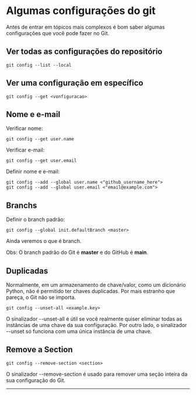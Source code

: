 # Algumas configurações do git

Antes de entrar em tópicos mais complexos é bom saber algumas configurações que você pode fazer no Git.

## Ver todas as configurações do repositório

```
git config --list --local
```

## Ver uma configuração em específico

```
git config --get <vonfiguracao>
```

## Nome e e-mail

Verificar nome:

```
git config --get user.name
```

Verificar e-mail: 

```
git config --get user.email
```

Definir nome e e-mail:

```
git config --add --global user.name <"github_username_here">
git config --add --global user.email <"email@example.com">
```

## Branchs

Definir o branch padrão:

```
git config --global init.defaultBranch <master>
```

Ainda veremos o que é branch.

Obs: O branch padrão do Git é **master** e do GitHub é **main**.

## Duplicadas

Normalmente, em um armazenamento de chave/valor, como um dicionário Python, não é permitido ter chaves duplicadas. Por mais estranho que pareça, o Git não se importa.

```
git config --unset-all <example.key>
```
O sinalizador --unset-all é útil se você realmente quiser eliminar todas as instâncias de uma chave da sua configuração. Por outro lado, o sinalizador --unset só funciona com uma única instância de uma chave.

## Remove a Section

```
git config --remove-section <section>
```

O sinalizador --remove-section é usado para remover uma seção inteira da sua configuração do Git. 

---
